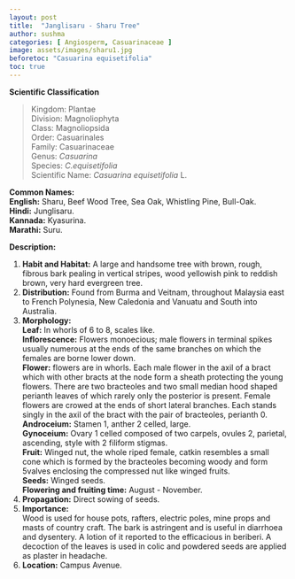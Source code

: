 ```yaml
---
layout: post
title:  "Janglisaru - Sharu Tree"
author: sushma
categories: [ Angiosperm, Casuarinaceae ]
image: assets/images/sharu1.jpg
beforetoc: "Casuarina equisetifolia"
toc: true
---
```


**Scientific Classification**  
>Kingdom:			Plantae  
>Division:			Magnoliophyta  
>Class:				Magnoliopsida  
>Order:				Casuarinales  
>Family:			Casuarinaceae  
>Genus:				*Casuarina*  
>Species:			*C.equisetifolia*  
>Scientific Name:	*Casuarina equisetifolia* L.  

**Common Names:**  
**English:**		Sharu, Beef Wood Tree, Sea Oak, Whistling Pine, Bull-Oak.  
**Hindi:**			Junglisaru.  
**Kannada:**		Kyasurina.  
**Marathi:**		Suru.  

**Description:**  
1. **Habit and Habitat:**  A large and handsome tree with brown, rough, fibrous bark pealing in vertical stripes, wood yellowish pink to reddish brown, very hard evergreen tree.  
2. **Distribution:** Found from Burma and Veitnam, throughout Malaysia east to French Polynesia, New Caledonia and Vanuatu and South into Australia.  
3. **Morphology:**  
**Leaf:** In whorls of 6 to 8, scales like.  
**Inflorescence:** Flowers monoecious; male flowers in terminal spikes usually numerous at the ends of the same branches on which the females are borne lower down.  
**Flower:** flowers are in whorls. Each male flower in the axil of a bract which with other bracts at the node form a sheath protecting the young flowers. There are two bracteoles and two small median hood shaped perianth leaves of which rarely only the posterior is present. Female flowers are crowed at the ends of short lateral branches. Each stands singly in the axil of the bract with the pair of bracteoles, perianth 0.  
**Androceium:** Stamen 1, anther 2 celled, large.  
**Gynoceium:** Ovary 1 celled composed of two carpels, ovules 2, parietal, ascending, style with 2 filiform stigmas.  
**Fruit:** Winged nut, the whole riped female, catkin resembles a small cone which is formed by the bracteoles becoming woody and form 5valves enclosing the compressed nut like winged fruits.  
**Seeds:** Winged seeds.  
**Flowering and fruiting time:** August - November.  
4. **Propagation:** Direct sowing of seeds.  
5. **Importance:**  
Wood is used for house pots, rafters, electric poles, mine props and masts of country craft. The bark is astringent and is useful in diarrhoea and dysentery. A lotion of it reported to the efficacious in beriberi. A decoction of the leaves is used in colic and powdered seeds are applied as plaster in headache.  
6. **Location:** Campus Avenue.
